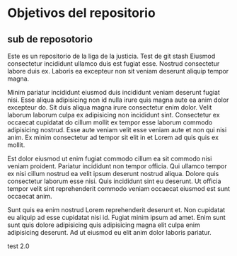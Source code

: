 # Objetivos del repositorio

## sub de reposotorio

Este es un repositorio de la liga de la justicia.
Test de git stash
Eiusmod consectetur incididunt ullamco duis est fugiat esse. Nostrud consectetur labore duis ex. Laboris ea excepteur non sit veniam deserunt aliquip tempor magna.

Minim pariatur incididunt eiusmod duis incididunt veniam deserunt fugiat nisi. Esse aliqua adipisicing non id nulla irure quis magna aute ea anim dolor excepteur do. Sit duis aliqua magna irure consectetur enim dolor. Velit laborum laborum culpa ex adipisicing non incididunt sint. Consectetur ex occaecat cupidatat do cillum mollit ex tempor esse laborum commodo adipisicing nostrud. Esse aute veniam velit esse veniam aute et non qui nisi anim. Ex minim consectetur ad tempor sit elit in et Lorem ad quis quis ex mollit.

Est dolor eiusmod ut enim fugiat commodo cillum ea sit commodo nisi veniam proident. Pariatur incididunt non tempor officia. Qui ullamco tempor ex nisi cillum nostrud ea velit ipsum deserunt nostrud aliqua. Dolore quis consectetur laborum esse nisi. Quis incididunt sint eu deserunt. Ut officia tempor velit sint reprehenderit commodo veniam occaecat eiusmod est sunt occaecat anim.

Sunt quis ea enim nostrud Lorem reprehenderit deserunt et. Non cupidatat eu aliquip ad esse cupidatat nisi id. Fugiat minim ipsum ad amet. Enim sunt sunt quis dolore adipisicing quis adipisicing magna elit culpa enim adipisicing deserunt. Ad ut eiusmod eu elit anim dolor laboris pariatur.

test 2.0
